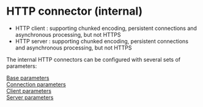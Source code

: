 HTTP connector (internal)
=========================

-   HTTP client : supporting chunked encoding, persistent connections
    and asynchronous processing, but not HTTPS
-   HTTP server : supporting chunked encoding, persistent connections
    and asynchronous processing, but not HTTPS

The internal HTTP connectors can be configured with several sets of
parameters:

[Base
parameters](http://restlet.org/learn/javadocs/2.1/jse/engine/index.html?org/restlet/engine/connector/BaseHelper.html)
\
 [Connection parameters\
](http://restlet.org/learn/javadocs/2.1/jse/engine/index.html?org/restlet/engine/connector/ConnectionHelper.html)[Client
parameters](http://restlet.org/learn/javadocs/2.1/jse/engine/index.html?org/restlet/engine/connector/ClientConnectionHelper.html)
\
 [Server
parameters](http://restlet.org/learn/javadocs/2.1/jse/engine/index.html?org/restlet/engine/connector/ServerConnectionHelper.html)

